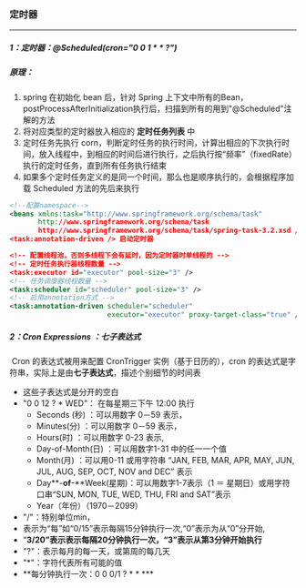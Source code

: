 ### 定时器

------

##### 1：定时器：@Scheduled(cron="0 0 1 * * ?")

##### 原理：

1. spring 在初始化 bean 后，针对 Spring 上下文中所有的Bean，postProcessAfterInitialization执行后，扫描到所有的用到"@Scheduled"注解的方法
2. 将对应类型的定时器放入相应的 **定时任务列表** 中
3. 定时任务先执行 corn，判断定时任务的执行时间，计算出相应的下次执行时间，放入线程中，到相应的时间后进行执行，之后执行按“频率”（fixedRate）执行的定时任务，直到所有任务执行结束
4. 如果多个定时任务定义的是同一个时间，那么也是顺序执行的，会根据程序加载 Scheduled 方法的先后来执行

```xml
<!--配置namespace-->
<beans xmlns:task="http://www.springframework.org/schema/task"
       http://www.springframework.org/schema/task
       http://www.springframework.org/schema/task/spring-task-3.2.xsd />
<task:annotation-driven /> 启动定时器

<!-- 配置线程池，否则多线程下会有延时，因为定时器时单线程的 -->
<!-- 定时任务执行器线程数量 --> 
<task:executor id="executor" pool-size="3" />  
<!-- 任务调度器线程数量 --> 
<task:scheduler id="scheduler" pool-size="3" />  
<!-- 启用annotation方式 -->  
<task:annotation-driven scheduler="scheduler"  
                        executor="executor" proxy-target-class="true" /> 
```

##### 2：Cron Expressions ：七子表达式

​	Cron 的表达式被用来配置 CronTrigger 实例（基于日历的），cron 的表达式是字符串，实际上是由**七子表达式**，描述个别细节的时间表

- 这些子表达式是分开的空白
- "0 0 12 ? * WED"： 在每星期三下午 12:00 执行
  - Seconds (秒)     ：可以用数字 0－59 表示，
  - Minutes(分)        ：可以用数字 0－59 表示，
  - Hours(时)           ：可以用数字 0-23 表示,
  - Day-of-Month(日) ：可以用数字1-31 中的任一一个值
  - Month(月) ：可以用0-11 或用字符串  “JAN, FEB, MAR, APR, MAY, JUN, JUL, AUG, SEP, OCT, NOV and DEC” 表示
  - Day**-**of**-**Week(星期)：可以用数字1-7表示（1 ＝ 星期日）或用字符口串“SUN, MON, TUE, WED, THU, FRI and SAT”表示
  - Year（年份）（1970－2099）
- "/"：特别单位min，
- 表示为“每”如“0/15”表示每隔15分钟执行一次,“0”表示为从“0”分开始, 
- “**3/20”表示表示每隔20分钟执行一次，“3”表示从第3分钟开始执行**
- "?"：表示每月的每一天，或第周的每几天
- "*"：字符代表所有可能的值
- **每分钟执行一次：0 0 0/1 ? * * ***



### 

